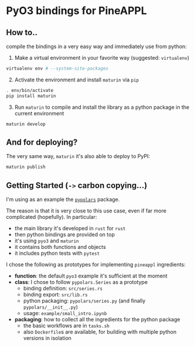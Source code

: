 # PyO3 bindings for PineAPPL

## How to..

compile the bindings in a very easy way and immediately use from python:

1. Make a virtual environment in your favorite way (suggested: `virtualenv`)

```sh
virtualenv env # --system-site-packages
```

2. Activate the environment and install `maturin` via `pip`

```sh
. env/bin/activate
pip install maturin
```

3. Run `maturin` to compile and install the library as a python package in the
   current environment

```sh
maturin develop
```

## And for deploying?

The very same way, `maturin` it's also able to deploy to PyPI:

```sh
maturin publish
```

## Getting Started (`->` carbon copying...)

I'm using as an example the [`pypolars`](https://github.com/ritchie46/polars/blob/master/py-polars/) package.

The reason is that it is very close to this use case, even if far more
complicated (hopefully). In particular:

- the main library it's developed in `rust` for `rust`
- then python bindings are provided on top
- it's using `pyo3` and `maturin`
- it contains both functions and objects
- it includes python tests with `pytest`

I chose the following as prototypes for implementing `pineappl` ingredients:

- **function**: the default `pyo3` example it's sufficient at the moment
- **class**: I chose to follow `pypolars.Series` as a prototype
  - binding definition: `src/series.rs`
  - binding export: `src/lib.rs`
  - python packaging: `pypolars/series.py` (and finally `pypolars/__init__.py`)
  - usage: `example/small_intro.ipynb`
- **packaging**: how to collect all the ingredients for the python package
  - the basic workflows are in `tasks.sh`
  - also `Dockerfile`s are available, for building with multiple python versions
    in isolation
